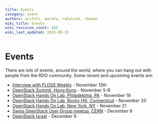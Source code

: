 ```yaml
---
title: Events
category: event
authors: arifali, marafa, rahulvsd, rbowen
wiki_title: Events
wiki_revision_count: 185
wiki_last_updated: 2015-08-31
---
```


# Events

There are lots of events, around the world, where you can hang out with people from the RDO community. Some recent and upcoming events are:

*   [Interview with FLOSS Weekly](https://plus.google.com/109324203153530830791/posts/Uzu5MJ61pzL) - November 13th
*   [OpenStack Summit, Hong Kong](http://www.openstack.org/summit/openstack-summit-hong-kong-2013/) - November 5-8
*   [OpenStack Hands On Lab, Philadelphia, PA](http://www.meetup.com/Philly-OpenStack-Meetup-Group/events/144907072/) - November 19
*   [OpenStack Hands On Lab, Rocky Hill, Connecticut](http://www.meetup.com/Openstack-Connecticut/events/143713952/) - November 20
*   [OpenStack Hands On Lab, New York, NY](http://www.meetup.com/OpenStack-New-York-Meetup/events/144883832/) - November 21
*   [Swiss OpenStack User Group meetup, CERN](http://www.meetup.com/openstack-ch/events/138151562/) - December 6
*   [OpenStack Israel](http://www.openstack-israel.org/) - December 9
